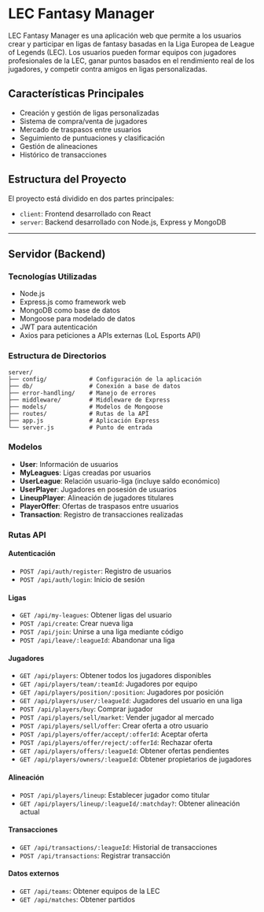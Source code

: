 # LEC Fantasy Manager

LEC Fantasy Manager es una aplicación web que permite a los usuarios crear y participar en ligas de fantasy basadas en la Liga Europea de League of Legends (LEC). Los usuarios pueden formar equipos con jugadores profesionales de la LEC, ganar puntos basados en el rendimiento real de los jugadores, y competir contra amigos en ligas personalizadas.

## Características Principales

- Creación y gestión de ligas personalizadas
- Sistema de compra/venta de jugadores
- Mercado de traspasos entre usuarios
- Seguimiento de puntuaciones y clasificación
- Gestión de alineaciones
- Histórico de transacciones

## Estructura del Proyecto

El proyecto está dividido en dos partes principales:

- `client`: Frontend desarrollado con React
- `server`: Backend desarrollado con Node.js, Express y MongoDB

---

## Servidor (Backend)

### Tecnologías Utilizadas

- Node.js
- Express.js como framework web
- MongoDB como base de datos
- Mongoose para modelado de datos
- JWT para autenticación
- Axios para peticiones a APIs externas (LoL Esports API)

### Estructura de Directorios

```
server/
├── config/            # Configuración de la aplicación
├── db/                # Conexión a base de datos
├── error-handling/    # Manejo de errores
├── middleware/        # Middleware de Express
├── models/            # Modelos de Mongoose
├── routes/            # Rutas de la API
├── app.js             # Aplicación Express
└── server.js          # Punto de entrada
```

### Modelos

- **User**: Información de usuarios
- **MyLeagues**: Ligas creadas por usuarios
- **UserLeague**: Relación usuario-liga (incluye saldo económico)
- **UserPlayer**: Jugadores en posesión de usuarios
- **LineupPlayer**: Alineación de jugadores titulares
- **PlayerOffer**: Ofertas de traspasos entre usuarios
- **Transaction**: Registro de transacciones realizadas

### Rutas API

#### Autenticación
- `POST /api/auth/register`: Registro de usuarios
- `POST /api/auth/login`: Inicio de sesión

#### Ligas
- `GET /api/my-leagues`: Obtener ligas del usuario
- `POST /api/create`: Crear nueva liga
- `POST /api/join`: Unirse a una liga mediante código
- `POST /api/leave/:leagueId`: Abandonar una liga

#### Jugadores
- `GET /api/players`: Obtener todos los jugadores disponibles
- `GET /api/players/team/:teamId`: Jugadores por equipo
- `GET /api/players/position/:position`: Jugadores por posición
- `GET /api/players/user/:leagueId`: Jugadores del usuario en una liga
- `POST /api/players/buy`: Comprar jugador
- `POST /api/players/sell/market`: Vender jugador al mercado
- `POST /api/players/sell/offer`: Crear oferta a otro usuario
- `POST /api/players/offer/accept/:offerId`: Aceptar oferta
- `POST /api/players/offer/reject/:offerId`: Rechazar oferta
- `GET /api/players/offers/:leagueId`: Obtener ofertas pendientes
- `GET /api/players/owners/:leagueId`: Obtener propietarios de jugadores

#### Alineación
- `POST /api/players/lineup`: Establecer jugador como titular
- `GET /api/players/lineup/:leagueId/:matchday?`: Obtener alineación actual

#### Transacciones
- `GET /api/transactions/:leagueId`: Historial de transacciones
- `POST /api/transactions`: Registrar transacción

#### Datos externos
- `GET /api/teams`: Obtener equipos de la LEC
- `GET /api/matches`: Obtener partidos